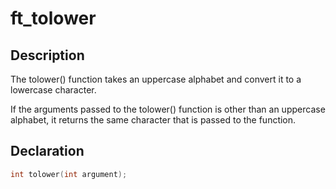 # ft_tolower

## Description
The tolower() function takes an uppercase alphabet and convert it to a lowercase character.

If the arguments passed to the tolower() function is other than an uppercase alphabet, it returns the same character that is passed to the function.

## Declaration
```c
int tolower(int argument);
```